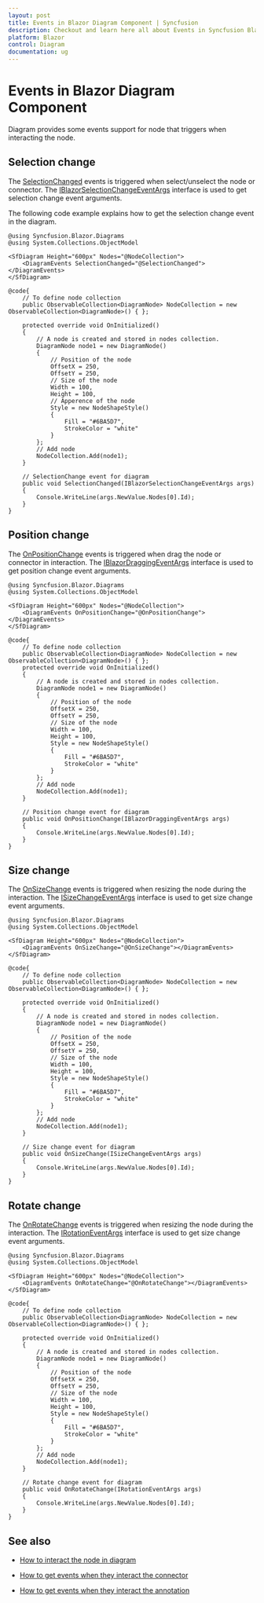 ```yaml
---
layout: post
title: Events in Blazor Diagram Component | Syncfusion
description: Checkout and learn here all about Events in Syncfusion Blazor Diagram component and much more details.
platform: Blazor
control: Diagram
documentation: ug
---
```


# Events in Blazor Diagram Component

Diagram provides some events support for node that triggers when interacting the node.

## Selection change

The [SelectionChanged](https://help.syncfusion.com/cr/blazor/Syncfusion.Blazor.Diagrams.DiagramEvents.html#Syncfusion_Blazor_Diagrams_DiagramEvents_SelectionChanged) events is triggered when select/unselect the node or connector. The [IBlazorSelectionChangeEventArgs](https://help.syncfusion.com/cr/blazor/Syncfusion.Blazor.Diagrams.IBlazorSelectionChangeEventArgs.html) interface is used to get selection change event arguments.

The following code example explains how to get the selection change event in the diagram.

```cshtml
@using Syncfusion.Blazor.Diagrams
@using System.Collections.ObjectModel

<SfDiagram Height="600px" Nodes="@NodeCollection">
    <DiagramEvents SelectionChanged="@SelectionChanged"></DiagramEvents>
</SfDiagram>

@code{
    // To define node collection
    public ObservableCollection<DiagramNode> NodeCollection = new ObservableCollection<DiagramNode>() { };

    protected override void OnInitialized()
    {
        // A node is created and stored in nodes collection.
        DiagramNode node1 = new DiagramNode()
        {
            // Position of the node
            OffsetX = 250,
            OffsetY = 250,
            // Size of the node
            Width = 100,
            Height = 100,
            // Apperence of the node
            Style = new NodeShapeStyle()
            {
                Fill = "#6BA5D7",
                StrokeColor = "white"
            }
        };
        // Add node
        NodeCollection.Add(node1);
    }

    // SelectionChange event for diagram
    public void SelectionChanged(IBlazorSelectionChangeEventArgs args)
    {
        Console.WriteLine(args.NewValue.Nodes[0].Id);
    }
}
```

## Position change

The [OnPositionChange](https://help.syncfusion.com/cr/blazor/Syncfusion.Blazor.Diagrams.DiagramEvents.html#Syncfusion_Blazor_Diagrams_DiagramEvents_OnPositionChange) events is triggered when drag the node or connector in interaction. The [IBlazorDraggingEventArgs](https://help.syncfusion.com/cr/blazor/Syncfusion.Blazor.Diagrams.IBlazorDraggingEventArgs.html) interface is used to get position change event arguments.

```cshtml
@using Syncfusion.Blazor.Diagrams
@using System.Collections.ObjectModel

<SfDiagram Height="600px" Nodes="@NodeCollection">
    <DiagramEvents OnPositionChange="@OnPositionChange"></DiagramEvents>
</SfDiagram>

@code{
    // To define node collection
    public ObservableCollection<DiagramNode> NodeCollection = new ObservableCollection<DiagramNode>() { };
    protected override void OnInitialized()
    {
        // A node is created and stored in nodes collection.
        DiagramNode node1 = new DiagramNode()
        {
            // Position of the node
            OffsetX = 250,
            OffsetY = 250,
            // Size of the node
            Width = 100,
            Height = 100,
            Style = new NodeShapeStyle()
            {
                Fill = "#6BA5D7",
                StrokeColor = "white"
            }
        };
        // Add node
        NodeCollection.Add(node1);
    }

    // Position change event for diagram
    public void OnPositionChange(IBlazorDraggingEventArgs args)
    {
        Console.WriteLine(args.NewValue.Nodes[0].Id);
    }
}
```

## Size change

The [OnSizeChange](https://help.syncfusion.com/cr/blazor/Syncfusion.Blazor.Diagrams.DiagramEvents.html#Syncfusion_Blazor_Diagrams_DiagramEvents_OnSizeChange) events is triggered when resizing the node during the interaction. The [ISizeChangeEventArgs](https://help.syncfusion.com/cr/blazor/Syncfusion.Blazor.Diagrams.ISizeChangeEventArgs.html) interface is used to get size change event arguments.

```cshtml
@using Syncfusion.Blazor.Diagrams
@using System.Collections.ObjectModel

<SfDiagram Height="600px" Nodes="@NodeCollection">
    <DiagramEvents OnSizeChange="@OnSizeChange"></DiagramEvents>
</SfDiagram>

@code{
    // To define node collection
    public ObservableCollection<DiagramNode> NodeCollection = new ObservableCollection<DiagramNode>() { };

    protected override void OnInitialized()
    {
        // A node is created and stored in nodes collection.
        DiagramNode node1 = new DiagramNode()
        {
            // Position of the node
            OffsetX = 250,
            OffsetY = 250,
            // Size of the node
            Width = 100,
            Height = 100,
            Style = new NodeShapeStyle()
            {
                Fill = "#6BA5D7",
                StrokeColor = "white"
            }
        };
        // Add node
        NodeCollection.Add(node1);
    }

    // Size change event for diagram
    public void OnSizeChange(ISizeChangeEventArgs args)
    {
        Console.WriteLine(args.NewValue.Nodes[0].Id);
    }
}
```

## Rotate change

The [OnRotateChange](https://help.syncfusion.com/cr/blazor/Syncfusion.Blazor.Diagrams.DiagramEvents.html#Syncfusion_Blazor_Diagrams_DiagramEvents_OnRotateChange) events is triggered when resizing the node during the interaction. The [IRotationEventArgs](https://help.syncfusion.com/cr/blazor/Syncfusion.Blazor.Diagrams.IRotationEventArgs.html) interface is used to get size change event arguments.

```cshtml
@using Syncfusion.Blazor.Diagrams
@using System.Collections.ObjectModel

<SfDiagram Height="600px" Nodes="@NodeCollection">
    <DiagramEvents OnRotateChange="@OnRotateChange"></DiagramEvents>
</SfDiagram>

@code{
    // To define node collection
    public ObservableCollection<DiagramNode> NodeCollection = new ObservableCollection<DiagramNode>() { };

    protected override void OnInitialized()
    {
        // A node is created and stored in nodes collection.
        DiagramNode node1 = new DiagramNode()
        {
            // Position of the node
            OffsetX = 250,
            OffsetY = 250,
            // Size of the node
            Width = 100,
            Height = 100,
            Style = new NodeShapeStyle()
            {
                Fill = "#6BA5D7",
                StrokeColor = "white"
            }
        };
        // Add node
        NodeCollection.Add(node1);
    }

    // Rotate change event for diagram
    public void OnRotateChange(IRotationEventArgs args)
    {
        Console.WriteLine(args.NewValue.Nodes[0].Id);
    }
}
```

## See also

* [How to interact the node in diagram](./interaction)

* [How to get events when they interact the connector](../connectors/events)

* [How to get events when they interact the annotation](../annotations/events)
